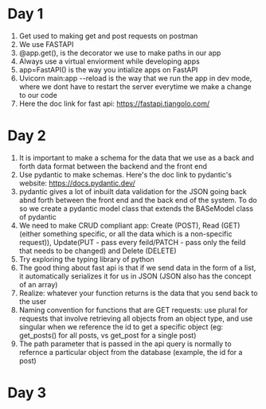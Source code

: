 # Day 1

1. Get used to making get and post requests on postman
2. We use FASTAPI
3. @app.get(), is the decorator we use to make paths in our app
4. Always use a virtual enviorment while developing apps
5. app=FastAPI() is the way you intialize apps on FastAPI
6. Uvicorn main:app --reload is the way that we run the app in dev mode, where we dont have to restart the server everytime we make a change to our code
7. Here the doc link for fast api: https://fastapi.tiangolo.com/

# Day 2

1. It is important to make a schema for the data that we use as a back and forth data format between the backend and the front end
2. Use pydantic to make schemas. Here's the doc link to pydantic's website: https://docs.pydantic.dev/
3. pydantic gives a lot of inbuilt data validation for the JSON going back abnd forth between the front end and the back end of the system. To do so we create a pydantic model class that extends the BASeModel class of pydantic
4. We need to make CRUD compliant app: Create (POST), Read (GET) (either something specific, or all the data which is a non-specific request)), Update(PUT - pass every feild/PATCH - pass only the feild that needs to be changed) and Delete (DELETE)
5. Try exploring the typing library of python
6. The good thing about fast api is that if we send data in the form of a list, it automatically serializes it for us in JSON (JSON also has the concept of an array)
7. Realize: whatever your function returns is the  data that you send back to the user
8. Naming convention for functions that are GET requests: use plural for requests that involve retrieving all objects from an object type, and use singular when we reference the id to get a specific object (eg: get_posts() for all posts, vs get_post for a single post)
9. The path parameter that is passed in the api query is normally to refernce a particular object from the database (example, the id for a post)

# Day 3
